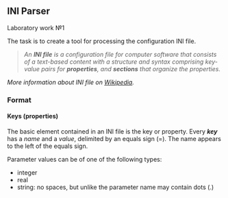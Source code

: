 ## INI Parser
Laboratory work №1

The task is to create a tool for processing the configuration INI file.
> *An **INI file** is a configuration file for computer software that consists of a text-based content with a structure and syntax comprising key-value pairs for **properties**, and **sections** that organize the properties.*

*More information about INI file on [Wikipedia](https://en.wikipedia.org/wiki/INI_file).*

### Format
#### Keys (properties)
The basic element contained in an INI file is the key or property. Every **_key_** has a *name* and a *value*, delimited by an equals sign (=). The name appears to the left of the equals sign.

Parameter values can be of one of the following types:
* integer
* real
* string: no spaces, but unlike the parameter name may contain dots (.)
